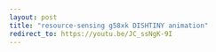 ```yaml
---
layout: post
title: "resource-sensing g58xk DISHTINY animation"
redirect_to: https://youtu.be/JC_ssNgK-9I
---
```

